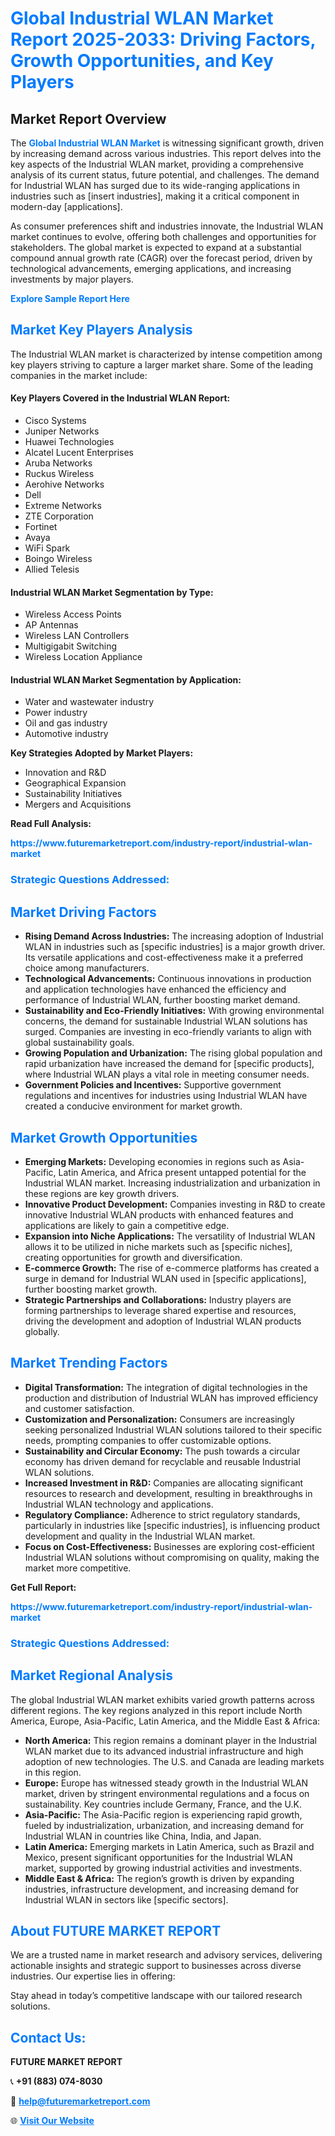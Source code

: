<h1 style="color: #007BFF;">Global Industrial WLAN Market Report 2025-2033: Driving Factors, Growth Opportunities, and Key Players</h1>

<section id="overview">
<h2>Market Report Overview</h2>
<p>The <a href="https://www.futuremarketreport.com/industry-report/industrial-wlan-market" style="color: #007BFF; text-decoration: none;"><strong>Global Industrial WLAN Market</strong></a> is witnessing significant growth, driven by increasing demand across various industries. This report delves into the key aspects of the Industrial WLAN market, providing a comprehensive analysis of its current status, future potential, and challenges. The demand for Industrial WLAN has surged due to its wide-ranging applications in industries such as [insert industries], making it a critical component in modern-day [applications].</p>
<p>As consumer preferences shift and industries innovate, the Industrial WLAN market continues to evolve, offering both challenges and opportunities for stakeholders. The global market is expected to expand at a substantial compound annual growth rate (CAGR) over the forecast period, driven by technological advancements, emerging applications, and increasing investments by major players.</p>
</section>

<section id="overview">
<p><a href="https://www.futuremarketreport.com/request-sample/reportId=63341" style="color: #007BFF; text-decoration: none;"><strong>Explore Sample Report Here</strong></a></p>
</section>

<section id="key-players">
<h2 style="color: #007BFF;">Market Key Players Analysis</h2>
<p>The Industrial WLAN market is characterized by intense competition among key players striving to capture a larger market share. Some of the leading companies in the market include:</p>
<h4>Key Players Covered in the Industrial WLAN Report:</h4>
<ul><li>Cisco Systems</li><li>Juniper Networks</li><li>Huawei Technologies</li><li>Alcatel Lucent Enterprises</li><li>Aruba Networks</li><li>Ruckus Wireless</li><li>Aerohive Networks</li><li>Dell</li><li>Extreme Networks</li><li>ZTE Corporation</li><li>Fortinet</li><li>Avaya</li><li>WiFi Spark</li><li>Boingo Wireless</li><li>Allied Telesis</li></ul>
<h4>Industrial WLAN Market Segmentation by Type:</h4>
<ul><li>Wireless Access Points</li><li>AP Antennas</li><li>Wireless LAN Controllers</li><li>Multigigabit Switching</li><li>Wireless Location Appliance</li></ul>

<h4>Industrial WLAN Market Segmentation by Application:</h4>
<ul><li>Water and wastewater industry</li><li>Power industry</li><li>Oil and gas industry</li><li>Automotive industry</li></ul>
<p><strong>Key Strategies Adopted by Market Players:</strong></p>
<ul>
<li>Innovation and R&D</li>
<li>Geographical Expansion</li>
<li>Sustainability Initiatives</li>
<li>Mergers and Acquisitions</li>
</ul>
</section>

<section>
<p><strong>Read Full Analysis: </strong></p><a href="https://www.futuremarketreport.com/industry-report/industrial-wlan-market" style="color: #007BFF; text-decoration: none;"><strong>https://www.futuremarketreport.com/industry-report/industrial-wlan-market</strong></a>
<h3 style="color: #007BFF;">Strategic Questions Addressed:</h3>
</section>

<section id="driving-factors">
<h2 style="color: #007BFF;">Market Driving Factors</h2>
<ul>
<li><strong>Rising Demand Across Industries:</strong> The increasing adoption of Industrial WLAN in industries such as [specific industries] is a major growth driver. Its versatile applications and cost-effectiveness make it a preferred choice among manufacturers.</li>
<li><strong>Technological Advancements:</strong> Continuous innovations in production and application technologies have enhanced the efficiency and performance of Industrial WLAN, further boosting market demand.</li>
<li><strong>Sustainability and Eco-Friendly Initiatives:</strong> With growing environmental concerns, the demand for sustainable Industrial WLAN solutions has surged. Companies are investing in eco-friendly variants to align with global sustainability goals.</li>
<li><strong>Growing Population and Urbanization:</strong> The rising global population and rapid urbanization have increased the demand for [specific products], where Industrial WLAN plays a vital role in meeting consumer needs.</li>
<li><strong>Government Policies and Incentives:</strong> Supportive government regulations and incentives for industries using Industrial WLAN have created a conducive environment for market growth.</li>
</ul>
</section>

<section id="growth-opportunities">
<h2 style="color: #007BFF;">Market Growth Opportunities</h2>
<ul>
<li><strong>Emerging Markets:</strong> Developing economies in regions such as Asia-Pacific, Latin America, and Africa present untapped potential for the Industrial WLAN market. Increasing industrialization and urbanization in these regions are key growth drivers.</li>
<li><strong>Innovative Product Development:</strong> Companies investing in R&D to create innovative Industrial WLAN products with enhanced features and applications are likely to gain a competitive edge.</li>
<li><strong>Expansion into Niche Applications:</strong> The versatility of Industrial WLAN allows it to be utilized in niche markets such as [specific niches], creating opportunities for growth and diversification.</li>
<li><strong>E-commerce Growth:</strong> The rise of e-commerce platforms has created a surge in demand for Industrial WLAN used in [specific applications], further boosting market growth.</li>
<li><strong>Strategic Partnerships and Collaborations:</strong> Industry players are forming partnerships to leverage shared expertise and resources, driving the development and adoption of Industrial WLAN products globally.</li>
</ul>
</section>

<section id="trending-factors">
<h2 style="color: #007BFF;">Market Trending Factors</h2>
<ul>
<li><strong>Digital Transformation:</strong> The integration of digital technologies in the production and distribution of Industrial WLAN has improved efficiency and customer satisfaction.</li>
<li><strong>Customization and Personalization:</strong> Consumers are increasingly seeking personalized Industrial WLAN solutions tailored to their specific needs, prompting companies to offer customizable options.</li>
<li><strong>Sustainability and Circular Economy:</strong> The push towards a circular economy has driven demand for recyclable and reusable Industrial WLAN solutions.</li>
<li><strong>Increased Investment in R&D:</strong> Companies are allocating significant resources to research and development, resulting in breakthroughs in Industrial WLAN technology and applications.</li>
<li><strong>Regulatory Compliance:</strong> Adherence to strict regulatory standards, particularly in industries like [specific industries], is influencing product development and quality in the Industrial WLAN market.</li>
<li><strong>Focus on Cost-Effectiveness:</strong> Businesses are exploring cost-efficient Industrial WLAN solutions without compromising on quality, making the market more competitive.</li>
</ul>
</section>

<section>
<p><strong>Get Full Report: </strong></p><a href="https://www.futuremarketreport.com/industry-report/industrial-wlan-market" style="color: #007BFF; text-decoration: none;"><strong>https://www.futuremarketreport.com/industry-report/industrial-wlan-market</strong></a>
<h3 style="color: #007BFF;">Strategic Questions Addressed:</h3>
</section>


<section id="regional-analysis">
<h2 style="color: #007BFF;">Market Regional Analysis</h2>
<p>The global Industrial WLAN market exhibits varied growth patterns across different regions. The key regions analyzed in this report include North America, Europe, Asia-Pacific, Latin America, and the Middle East & Africa:</p>
<ul>
<li><strong>North America:</strong> This region remains a dominant player in the Industrial WLAN market due to its advanced industrial infrastructure and high adoption of new technologies. The U.S. and Canada are leading markets in this region.</li>
<li><strong>Europe:</strong> Europe has witnessed steady growth in the Industrial WLAN market, driven by stringent environmental regulations and a focus on sustainability. Key countries include Germany, France, and the U.K.</li>
<li><strong>Asia-Pacific:</strong> The Asia-Pacific region is experiencing rapid growth, fueled by industrialization, urbanization, and increasing demand for Industrial WLAN in countries like China, India, and Japan.</li>
<li><strong>Latin America:</strong> Emerging markets in Latin America, such as Brazil and Mexico, present significant opportunities for the Industrial WLAN market, supported by growing industrial activities and investments.</li>
<li><strong>Middle East & Africa:</strong> The region’s growth is driven by expanding industries, infrastructure development, and increasing demand for Industrial WLAN in sectors like [specific sectors].</li>
</ul>
</section>

<footer>
<h2 style="color: #007BFF;">About FUTURE MARKET REPORT</h2>
<p>We are a trusted name in market research and advisory services, delivering actionable insights and strategic support to businesses across diverse industries. Our expertise lies in offering:</p>

<p>Stay ahead in today’s competitive landscape with our tailored research solutions.</p>

<h2 style="color: #007BFF;">Contact Us:</h2>
<p><strong>FUTURE MARKET REPORT</strong></p>
<p>📞 <strong>+91 (883) 074-8030</strong></p>
<p>📧 <strong><a href="mailto:help@futuremarketreport.com" style="color: #007BFF;">help@futuremarketreport.com</a></strong></p>
<p>🌐 <strong><a href="https://www.futuremarketreport.com/" style="color: #007BFF;">Visit Our Website</a></strong></p>
</footer>